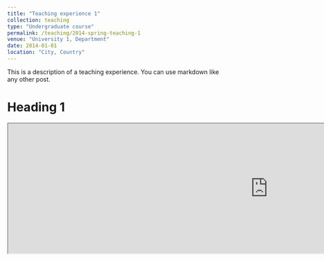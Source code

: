 ```yaml
---
title: "Teaching experience 1"
collection: teaching
type: "Undergraduate course"
permalink: /teaching/2014-spring-teaching-1
venue: "University 1, Department"
date: 2014-01-01
location: "City, Country"
---
```


This is a description of a teaching experience. You can use markdown like any other post.

Heading 1
======

<iframe height=300 width=1200 src="https://ricky-wane.github.io/images/AIME_6.png">
  
Heading 2
======

Heading 3
======
